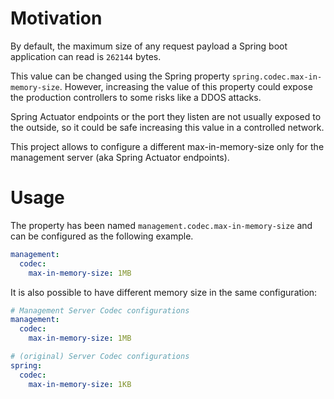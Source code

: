 # Motivation

By default, the maximum size of any request payload a Spring boot application can read is `262144` bytes.

This value can be changed using the Spring property `spring.codec.max-in-memory-size`.
However, increasing the value of this property could expose the production controllers to some risks like a DDOS attacks.

Spring Actuator endpoints or the port they listen are not usually exposed to the outside, so it could be safe increasing this value in a controlled network.

This project allows to configure a different max-in-memory-size only for the management server (aka Spring Actuator endpoints).

# Usage

The property has been named `management.codec.max-in-memory-size` and can be configured as the following example.

```yml
management:
  codec:
    max-in-memory-size: 1MB
```

It is also possible to have different memory size in the same configuration:

```yml
# Management Server Codec configurations
management:
  codec:
    max-in-memory-size: 1MB

# (original) Server Codec configurations
spring:
  codec:
    max-in-memory-size: 1KB
```